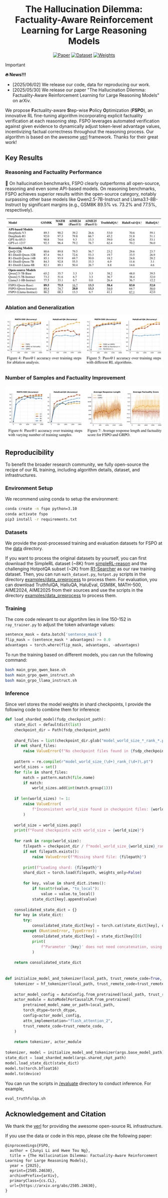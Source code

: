 <div align='center'>
<h1>The Hallucination Dilemma: Factuality-Aware Reinforcement Learning for Large Reasoning Models</h1>

<!-- TODO:  Thread,Paper,Dataset,Weights-->
[![Paper](https://img.shields.io/badge/paper-5f16a8?style=for-the-badge&logo=arxiv&logoColor=white)](https://www.arxiv.org/pdf/2505.24630)
[![Dataset](https://img.shields.io/badge/Datasets-4d8cd8?style=for-the-badge&logo=huggingface&logoColor=white)]()
[![Weights](https://img.shields.io/badge/Model%20Weights-63cad3?style=for-the-badge&logo=huggingface&logoColor=white)]()
</div>

> [!IMPORTANT]
> **🔥 News!!!**
> - [2025/06/02] We release our code, data for reproducing our work.
> - [2025/05/30] We release our paper "The Hallucination Dilemma: Factuality-Aware Reinforcement Learning for Large Reasoning Models" on arXiv.

We propose **F**actuality-aware **S**tep-wise **P**olicy **O**ptimization (**FSPO**), an innovative RL fine-tuning algorithm incorporating explicit factuality verification at each reasoning step. FSPO leverages automated verification against given evidence to dynamically adjust token-level advantage values, incentivizing factual correctness throughout the reasoning process. Our algorithm is based on the awesome [verl](https://github.com/volcengine/verl) framework. Thanks for their great work!

## Key Results

### Reasoning and Factuality Performance

🚀 On hallucination benchmarks, FSPO clearly outperforms all open-source, reasoning and even some API-based models. On reasoning benchmarks, FSPO achieves superior results within the open-source category, notably surpassing other base models like Qwen2.5-7B-Instruct and Llama3.1-8B-Instruct by significant margins (e.g., GSM8K 89.5% vs. 73.2% and 77.5%, respectively).

![alt text](assets/main.png)

### Ablation and Generalization

![alt text](assets/ab.png)

### Number of Samples and Factuality Improvement

![alt text](assets/cd.png)

## Reproducibility

To benefit the broader research community, we fully open-source the recipe of our RL training, including algorithm details, dataset, and infrastructures.

### Environment Setup

We recommend using conda to setup the environment:

```bash
conda create -n fspo python=3.10
conda activate fspo
pip3 install -r requirements.txt
```

### Datasets
We provide the post-processed training and evaluation datasets for FSPO at the [data](https://github.com/turboLJY/FSPO/tree/master/data) directory.

If you want to process the original datasets by yourself, you can first download the SimpleRL dataset (~8K) from [simpleRL-reason](https://github.com/hkust-nlp/simpleRL-reason) and the challenging HotpotQA subset (~2K) from [R1-Searcher](https://github.com/RUCAIBox/R1-Searcher) as our raw training dataset. Then, you can run ```math_dataset.py```, ```hotpot.py``` scripts in the directory [examples/data_preprocess](https://github.com/turboLJY/FSPO/tree/master/examples/data_preprocess) to process them. For evaluation, you can download TruthfulQA, HalluQA, HaluEval, GSM8K, MATH-500, AIME2024, AIME2025 from their sources and use the scripts in the directory [examples/data_preprocess](https://github.com/turboLJY/FSPO/tree/master/examples/data_preprocess) to process them.

### Training

The core code relevant to our algortihm lies in line 150-152 in ```ray_trainer.py``` to adjust the token advantage values:

```python
sentence_mask = data.batch['sentence_mask']
flip_mask = (sentence_mask * advantages) >= 0.0
advantages = torch.where(flip_mask, advantages, -advantages)
```

To run the training based on different models, you can run the following command:

```bash
bash main_grpo_qwen_base.sh
bash main_grpo_qwen_instruct.sh
bash main_grpo_llama_instruct.sh
```

### Inference

Since verl stores the model weights in shard checkpoints, I provide the following code to combine them for inference:

```python
def load_sharded_model(fsdp_checkpoint_path):
    state_dict = defaultdict(list)
    checkpoint_dir = Path(fsdp_checkpoint_path)

    shard_files = list(checkpoint_dir.glob("model_world_size_*_rank_*.pt"))
    if not shard_files:
        raise ValueError(f"No checkpoint files found in {fsdp_checkpoint_path}")

    pattern = re.compile(r"model_world_size_(\d+)_rank_(\d+)\.pt")
    world_sizes = set()
    for file in shard_files:
        match = pattern.match(file.name)
        if match:
            world_sizes.add(int(match.group(1)))

    if len(world_sizes) != 1:
        raise ValueError(
            f"Inconsistent world_size found in checkpoint files: {world_sizes}"
        )

    world_size = world_sizes.pop()
    print(f"Found checkpoints with world_size = {world_size}")

    for rank in range(world_size):
        filepath = checkpoint_dir / f"model_world_size_{world_size}_rank_{rank}.pt"
        if not filepath.exists():
            raise ValueError(f"Missing shard file: {filepath}")

        print(f"Loading shard: {filepath}")
        shard_dict = torch.load(filepath, weights_only=False)

        for key, value in shard_dict.items():
            if hasattr(value, "to_local"):
                value = value.to_local()
            state_dict[key].append(value)

    consolidated_state_dict = {}
    for key in state_dict:
        try:
            consolidated_state_dict[key] = torch.cat(state_dict[key], dim=0)
        except (RuntimeError, TypeError):
            consolidated_state_dict[key] = state_dict[key][0]
            print(
                f"Parameter '{key}' does not need concatenation, using first shard value"
            )

    return consolidated_state_dict


def initialize_model_and_tokenizer(local_path, trust_remote_code=True, torch_dtype=torch.bfloat16):
    tokenizer = hf_tokenizer(local_path, trust_remote_code=trust_remote_code)

    actor_model_config = AutoConfig.from_pretrained(local_path, trust_remote_code=trust_remote_code)
    actor_module = AutoModelForCausalLM.from_pretrained(
        pretrained_model_name_or_path=local_path,
        torch_dtype=torch_dtype,
        config=actor_model_config,
        attn_implementation="flash_attention_2",
        trust_remote_code=trust_remote_code,
    )

    return tokenizer, actor_module

tokenizer, model = initialize_model_and_tokenizer(args.base_model_path)
state_dict = load_sharded_model(args.shared_ckpt_path)
model.load_state_dict(state_dict)
model.to(torch.bfloat16)
model.to(device)
```

You can run the scripts in [/evaluate]() directory to conduct inference. For example, 

```bash
eval_truthfulqa.sh
```

## Acknowledgement and Citation

We thank the [verl](https://github.com/volcengine/verl) for providing the awesome open-source RL infrastructure.

If you use the data or code in this repo, please cite the following paper:

```
@inproceedings{FSPO,
  author = {Junyi Li and Hwee Tou Ng},
  title = {The Hallucination Dilemma: Factuality-Aware Reinforcement Learning for Large Reasoning Models},
  year = {2025},
  eprint={2505.24630},
  archivePrefix={arXiv},
  primaryClass={cs.CL},
  url={https://arxiv.org/abs/2505.24630}, 
}
```
